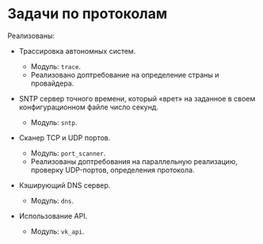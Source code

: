 # Задачи по протоколам

Реализованы:

* Трассировка автономных систем.
  * Модуль: `trace`.
  * Реализовано доптребование на определение
    страны и провайдера.

* SNTP сервер точного времени, который «врет»
  на заданное в своем конфигурационном файле
  число секунд.
  * Модуль: `sntp`.

* Сканер TCP и UDP портов.
  * Модуль: `port_scanner`.
  * Реализованы доптребования на параллельную реализацию,
    проверку UDP-портов, определения протокола.

* Кэширующий DNS сервер.
    * Модуль: `dns`.

* Использование API.
    * Модуль: `vk_api`.